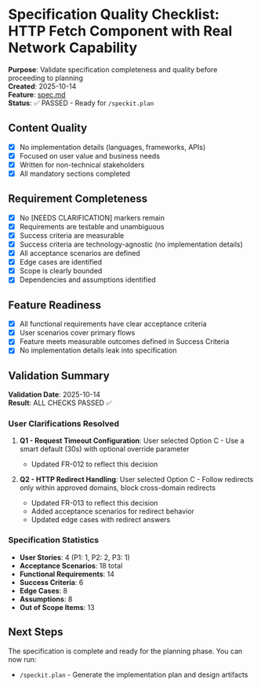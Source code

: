 # Specification Quality Checklist: HTTP Fetch Component with Real Network Capability

**Purpose**: Validate specification completeness and quality before proceeding to planning  
**Created**: 2025-10-14  
**Feature**: [spec.md](../spec.md)  
**Status**: ✅ PASSED - Ready for `/speckit.plan`

## Content Quality

- [x] No implementation details (languages, frameworks, APIs)
- [x] Focused on user value and business needs
- [x] Written for non-technical stakeholders
- [x] All mandatory sections completed

## Requirement Completeness

- [x] No [NEEDS CLARIFICATION] markers remain
- [x] Requirements are testable and unambiguous
- [x] Success criteria are measurable
- [x] Success criteria are technology-agnostic (no implementation details)
- [x] All acceptance scenarios are defined
- [x] Edge cases are identified
- [x] Scope is clearly bounded
- [x] Dependencies and assumptions identified

## Feature Readiness

- [x] All functional requirements have clear acceptance criteria
- [x] User scenarios cover primary flows
- [x] Feature meets measurable outcomes defined in Success Criteria
- [x] No implementation details leak into specification

## Validation Summary

**Validation Date**: 2025-10-14  
**Result**: ALL CHECKS PASSED ✅

### User Clarifications Resolved

1. **Q1 - Request Timeout Configuration**: User selected Option C - Use a smart default (30s) with optional override parameter
   - Updated FR-012 to reflect this decision
   
2. **Q2 - HTTP Redirect Handling**: User selected Option C - Follow redirects only within approved domains, block cross-domain redirects
   - Updated FR-013 to reflect this decision
   - Added acceptance scenarios for redirect behavior
   - Updated edge cases with redirect answers

### Specification Statistics

- **User Stories**: 4 (P1: 1, P2: 2, P3: 1)
- **Acceptance Scenarios**: 18 total
- **Functional Requirements**: 14
- **Success Criteria**: 6
- **Edge Cases**: 8
- **Assumptions**: 8
- **Out of Scope Items**: 13

## Next Steps

The specification is complete and ready for the planning phase. You can now run:
- `/speckit.plan` - Generate the implementation plan and design artifacts
